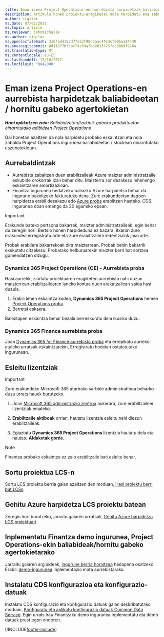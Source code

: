 ```yaml
---
title: Eman izena Project Operations-en aurrebista harpidetzak baliabideetan / hornitu gabeko agertokietan
description: Artikulu honek proiektu-eragiketak nola harpidetu eta zabaltzeari buruzko informazioa eskaintzen du baliabideetan edo hornituta ez dauden agertokietarako.
author: sigitac
ms.date: 07/02/2021
ms.topic: article
ms.reviewer: johnmichalak
ms.author: sigitac
ms.openlocfilehash: 3164add153d77a52f85c2aac442dcf90baa24440
ms.sourcegitcommit: 0d11377bf3ac74c80afbd2013775fcc9869f926a
ms.translationtype: MT
ms.contentlocale: eu-ES
ms.lasthandoff: 12/10/2022
ms.locfileid: "9842000"
---
```

# <a name="sign-up-for-project-operations-preview-subscriptions-for-resource-non-stocked-scenarios"></a>Eman izena Project Operations-en aurrebista harpidetzak baliabideetan / hornitu gabeko agertokietan

_**Honi aplikatzen zaio:** Baliabideetan/Izakinik gabeko produktuetan oinarritutako adibideen Project Operations_



Gai honetan azaltzen da nola harpidetu probako eskaintzan eta nola zabaldu Project Operations ingurunea baliabideetan / stockean oinarritutako eszenatokietan.

## <a name="prerequisites"></a>Aurrebaldintzak
- Aurrebista zabaltzen duen erabiltzaileak Azure maizter administratzaile eskubide orokorrak izan behar ditu. Maizterra sor dezakezu lehenengo eskaintzaren amortizazioan. 
- Finantza ingurunea hedatzeko baliozko Azure harpidetza behar da ingurune bakoitzeko fakturatuko dena. Zure erakundeetan dagoen harpidetza erabil dezakezu edo [Azure proba](https://azure.microsoft.com/free/) erabiltzen hasteko. CDS ingurunea doan emango da 30 eguneko epean.

> [!IMPORTANT]
> Erakunde bateko pertsona bakarrak, maizter administratzaileak, egin behar du zeregin hori. Bertsio honen harpideduna ez bazara, itxaron zure erakundea erregistratu arte eta zure erabiltzaile kredentzialak jaso arte.
> 
> Probak erabilera bakarrekoak dira maizterrean. Probak behin bakarrik exekutatu ditzakezu. Probarako helburuarekin maizter berri bat sortzea gomendatzen dizugu.


### <a name="dynamics-365-project-operations-ce---preview-trial"></a>Dynamics 365 Project Operations (CE) - Aurrebista proba 

Hasi aurretik, ziurtatu proiektuaren eragiketen aurrebista nahi duzun maizterrean erabiltzailearen laneko kontua duen arakatzailean saioa hasi duzula.

1. Erabili lehen eskaintza kodea, **Dynamics 365 Project Operations** hemen [Project Operations proba](https://aka.ms/try-po).
2. Berretsi eskaera.

  Baieztapen eskaintza behar bezala berreskuratu dela ikusiko duzu.

### <a name="dynamics-365-finance-preview-trial"></a>Dynamics 365 Finance aurrebista proba

Joan [Dynamics 365 for Finance aurrebista proba](https://aka.ms/trypoche) eta errepikatu aurreko ataleko urratsak eskaintzarekin, Erregistratu hodeian ostatatutako ingurunean.  

## <a name="assign-licenses"></a>Esleitu lizentziak

> [!IMPORTANT]
> Zure erakundeko Microsoft 365 atarirako sarbide administratiboa beharko duzu urrats hauek burutzeko.

1. Joan [Microsoft 365 administrazio zentroa](https://portal.office.com/) aukerara, zure erabiltzaileei lizentziak emateko.

2. **Erabiltzaile aktiboak** orrian, hautatu lizentzia esleitu nahi diezun erabiltzaileak.

3. Egiaztatu **Dynamics 365 Project Operations** lizentzia hautatu dela eta hautatu **Aldaketak gorde**.

> [!NOTE]
> Finantza probako eskaintza ez zaio erabiltzaile bati esleitu behar.

## <a name="start-a-new-project-in-lcs"></a>Sortu proiektua LCS-n

Sortu LCS proiektu berria gaian azaltzen den moduan, [Hasi proiektu berri bat LCSn](create-lcs-project.md)

## <a name="add-an-azure-subscription-to-an-lcs-project"></a>Gehitu Azure harpidetza LCS proiektu batean

Zeregin hori burutzeko, jarraitu gaiaren urratsak, [Gehitu Azure harpidetza LCS proiektuari](resource-add-azure-subscription-lcs-project.md).

## <a name="deploy-finance-demo-environment-with-project-operations-for-resourcenon-stocked-scenarios"></a>Inplementatu Finantza demo ingurunea, Project Operations-ekin baliabideak/hornitu gabeko agertokietarako

Jarraitu gaiaren argibideak, [Ingurune berria hornitzea](resource-provision-new-environment.md) hedapena osatzeko. Erabili [demo-ingurunea](/dynamics365/fin-ops-core/dev-itpro/deployment/deploy-demo-environment) inplementazio mota aurrebistarako. 

## <a name="install-cds-setup-and-configuration-data"></a>Instalatu CDS konfigurazioa eta konfigurazio-datuak

Instalatu CDS konfigurazio eta konfigurazio datuak gaian deskribatutako moduan, [Konfiguratu eta aplikatu konfigurazio datuak Common Data Service](resource-apply-pro-setup-config-data.md).
Egin urrats hau Finantzako demo ingurunea inplementatu eta demo datuak prest egon ondoren.


[!INCLUDE[footer-include](../includes/footer-banner.md)]
